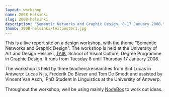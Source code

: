 ```yaml
---
layout: workshop
name: 2008 Helsinki 
slug: 2008-helsinki
description: "Semantic Networks and Graphic Design, 8-17 January 2008."
thumb: 2008-helsinki/textposter1.jpg
---
```

<p>This is a live report site on a design workshop, with the theme "Semantic Networks and Graphic Design". The workshop is held at the University of Art and Design Helsinki, <a href="http://www.taik.fi/">TAIK</a>, School of Visual Culture, Degree Programme in Graphic Design. It runs from Tuesday 8 until Thursday 17 January 2008.</p>

<p>The workshop is held by three teachers/researches from Sint Lucas in Antwerp: Lucas Nijs, Frederik De Bleser and Tom De Smedt and assisted by Vincent Van Asch,  PhD Student in Linguistics at the University of Antwerp.</p>

<p>Throughout the workshop, well be using mainly <a href="http://nodebox.net/">NodeBox</a> to work out ideas.</p>
